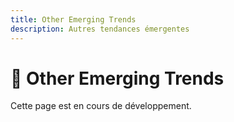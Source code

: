 ```yaml
---
title: Other Emerging Trends
description: Autres tendances émergentes
---
```


# 🚀 Other Emerging Trends

Cette page est en cours de développement.

<!-- TODO: Ajouter les autres tendances émergentes -->
